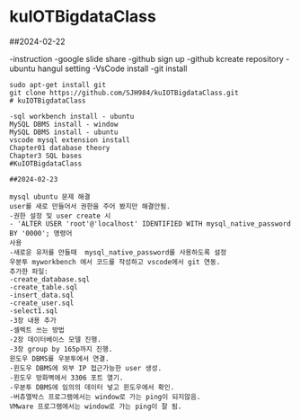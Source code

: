# kuIOTBigdataClass





##2024-02-22



-instruction
-google slide share
-github sign up
-github kcreate repository
-ubuntu hangul setting
-VsCode install
-git install
  ``` shell
sudo apt-get install git  
git clone https://github.com/SJH984/kuIOTBigdataClass.git
# kuIOTBigdataClass

-sql workbench install - ubuntu
MySQL DBMS install - window
MySQL DBMS install - ubuntu
vscode mysql extension install
Chapter01 database theory
Chapter3 SQL bases
#KuIOTBigdataClass

##2024-02-23

mysql ubuntu 문제 해결
user를 새로 만들어서 권한을 주어 봤지만 해결안됨.
-권한 설정 및 user create 시
- 'ALTER USER 'root'@'localhost' IDENTIFIED WITH mysql_native_password BY '0000'; 명령어
사용
-새로운 유저를 만들때  mysql_native_password를 사용하도록 설정
우분투 myworkbench 에서 코드를 작성하고 vscode에서 git 연동.
추가한 파일:
-create_database.sql
-create_table.sql
-insert_data.sql
-create_user.sql
-select1.sql
-3장 내용 추가
-셀렉트 쓰는 방법
-2장 데이터베이스 모델 진행.
-3장 group by 165p까지 진행.
윈도우 DBMS를 우분투에서 연결.
  -윈도우 DBMS에 외부 IP 접근가능한 user 생성.
  -윈도우 방화벽에서 3306 포트 열기.
  -우분투 DBMS에 임의의 데이터 넣고 윈도우에서 확인.
  -버츄엘박스 프로그램에서는 window로 가는 ping이 되지않음.
  VMware 프로그램에서는 window로 가는 ping이 잘 됨.
